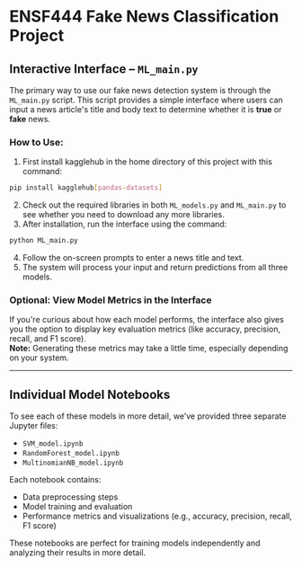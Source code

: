 
# ENSF444 Fake News Classification Project

## Interactive Interface – `ML_main.py`

The primary way to use our fake news detection system is through the `ML_main.py` script. This script provides a simple interface where users can input a news article's title and body text to determine whether it is **true** or **fake** news.

### How to Use:
1. First install kagglehub in the home directory of this project with this command:

```bash
pip install kagglehub[pandas-datasets]
```

2. Check out the required libraries in both `ML_models.py` and `ML_main.py` to see whether you need to download any more libraries.
3. After installation, run the interface using the command:

```bash
python ML_main.py
```

4. Follow the on-screen prompts to enter a news title and text.
5. The system will process your input and return predictions from all three models.

### Optional: View Model Metrics in the Interface
If you're curious about how each model performs, the interface also gives you the option to display key evaluation metrics (like accuracy, precision, recall, and F1 score).  
**Note:** Generating these metrics may take a little time, especially depending on your system.

---

## Individual Model Notebooks

To see each of these models in more detail, we’ve provided three separate Jupyter files:

- `SVM_model.ipynb`
- `RandomForest_model.ipynb`
- `MultinomianNB_model.ipynb`

Each notebook contains:
- Data preprocessing steps  
- Model training and evaluation  
- Performance metrics and visualizations (e.g., accuracy, precision, recall, F1 score)

These notebooks are perfect for training models independently and analyzing their results in more detail.

